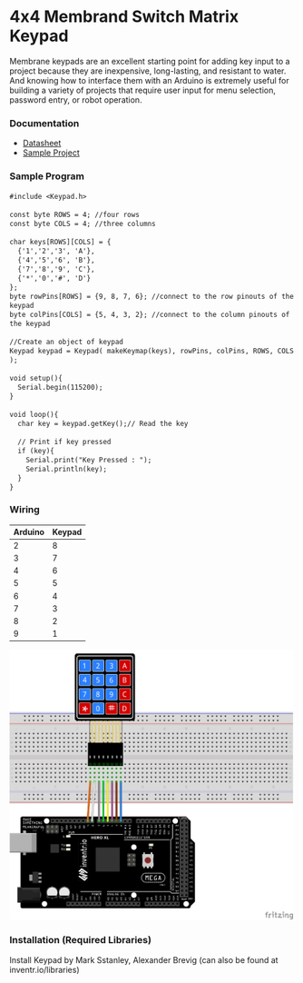 # 4x4 Membrand Switch Matrix Keypad

Membrane keypads are an excellent starting point for adding key input to a project because they are inexpensive, long-lasting, and resistant to water. And knowing how to interface them with an Arduino is extremely useful for building a variety of projects that require user input for menu selection, password entry, or robot operation.

### Documentation
* [Datasheet](https://www.jameco.com/Jameco/Products/ProdDS/2333119.pdf)
* [Sample Project](https://lastminuteengineers.com/arduino-keypad-tutorial/)

### Sample Program
```
#include <Keypad.h>

const byte ROWS = 4; //four rows
const byte COLS = 4; //three columns

char keys[ROWS][COLS] = {
  {'1','2','3', 'A'},
  {'4','5','6', 'B'},
  {'7','8','9', 'C'},
  {'*','0','#', 'D'}
};
byte rowPins[ROWS] = {9, 8, 7, 6}; //connect to the row pinouts of the keypad
byte colPins[COLS] = {5, 4, 3, 2}; //connect to the column pinouts of the keypad

//Create an object of keypad
Keypad keypad = Keypad( makeKeymap(keys), rowPins, colPins, ROWS, COLS );

void setup(){
  Serial.begin(115200);
}
  
void loop(){
  char key = keypad.getKey();// Read the key
  
  // Print if key pressed
  if (key){
    Serial.print("Key Pressed : ");
    Serial.println(key);
  }
}
```

### Wiring
| Arduino | Keypad |
| --- | -- |
| 2 | 8 |
| 3 | 7 |
| 4 | 6 |
| 5 | 5 |
| 6 | 4 |
| 7 | 3 |
| 8 | 2 |
| 9 | 1 |

<img src="4x4_MembraneKeypad.png" width="500">

### Installation (Required Libraries)
Install Keypad by Mark Sstanley, Alexander Brevig (can also be found at inventr.io/libraries)
